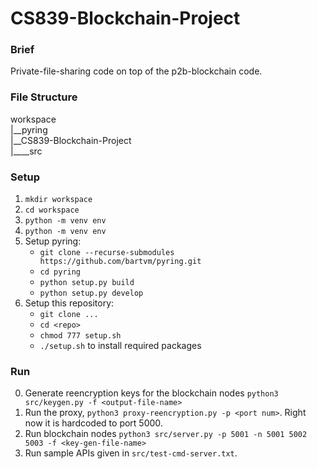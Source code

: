 # CS839-Blockchain-Project

### Brief
Private-file-sharing code on top of the p2b-blockchain code.

### File Structure
workspace  
|__pyring  
|__CS839-Blockchain-Project  
|____src  

### Setup
1. `mkdir workspace`
2. `cd workspace`
3. `python -m venv env`
4. `python -m venv env` 
5. Setup pyring: 
    - `git clone --recurse-submodules https://github.com/bartvm/pyring.git`
    - `cd pyring`
    - `python setup.py build`
    - `python setup.py develop`
6. Setup this repository:
    - `git clone ...`
    - `cd <repo>`
    - `chmod 777 setup.sh`
    - `./setup.sh` to install required packages


### Run
0. Generate reencryption keys for the blockchain nodes `python3 src/keygen.py -f <output-file-name>`
1. Run the proxy, `python3 proxy-reencryption.py -p <port num>`. Right now it is hardcoded to port 5000. 
2. Run blockchain nodes `python3 src/server.py -p 5001 -n 5001 5002 5003 -f <key-gen-file-name>`
3. Run sample APIs given in `src/test-cmd-server.txt`.
